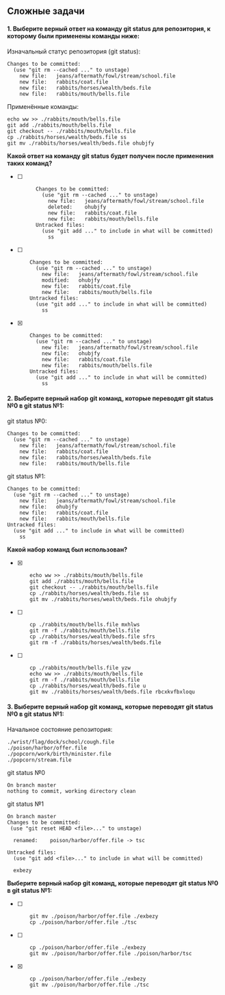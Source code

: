 ## Сложные задачи

#### 1. Выберите верный ответ на команду git status для репозитория, к которому были применены команды ниже:

Изначальный статус репозитория (git status):
```
Changes to be committed:
  (use "git rm --cached ..." to unstage)
	new file:   jeans/aftermath/fowl/stream/school.file
	new file:   rabbits/coat.file
	new file:   rabbits/horses/wealth/beds.file
	new file:   rabbits/mouth/bells.file
```
Применённые команды:

```
echo ww >> ./rabbits/mouth/bells.file
git add ./rabbits/mouth/bells.file
git checkout -- ./rabbits/mouth/bells.file
cp ./rabbits/horses/wealth/beds.file ss
git mv ./rabbits/horses/wealth/beds.file ohubjfy
```

**Какой ответ на команду git status будет получен после применения таких команд?**
- [ ] ```
        Changes to be committed:
          (use "git rm --cached ..." to unstage)
            new file:   jeans/aftermath/fowl/stream/school.file
            deleted:    ohubjfy
            new file:   rabbits/coat.file
            new file:   rabbits/mouth/bells.file
        Untracked files:
          (use "git add ..." to include in what will be committed)
            ss
  ```
- [ ] ```
      Changes to be committed:
        (use "git rm --cached ..." to unstage)
          new file:   jeans/aftermath/fowl/stream/school.file
          modified:   ohubjfy
          new file:   rabbits/coat.file
          new file:   rabbits/mouth/bells.file
      Untracked files:
        (use "git add ..." to include in what will be committed)
          ss
  ```
- [x] ```
      Changes to be committed:
        (use "git rm --cached ..." to unstage)
          new file:   jeans/aftermath/fowl/stream/school.file
          new file:   ohubjfy
          new file:   rabbits/coat.file
          new file:   rabbits/mouth/bells.file
      Untracked files:
        (use "git add ..." to include in what will be committed)
          ss
  ```
#### 2. Выберите верный набор git команд, которые переводят git status №0 в git status №1:
git status №0:
```
Changes to be committed:
  (use "git rm --cached ..." to unstage)
	new file:   jeans/aftermath/fowl/stream/school.file
	new file:   rabbits/coat.file
	new file:   rabbits/horses/wealth/beds.file
	new file:   rabbits/mouth/bells.file
```
git status №1:
```
Changes to be committed:
  (use "git rm --cached ..." to unstage)
	new file:   jeans/aftermath/fowl/stream/school.file
	new file:   ohubjfy
	new file:   rabbits/coat.file
	new file:   rabbits/mouth/bells.file
Untracked files:
  (use "git add ..." to include in what will be committed)
	ss
```
**Какой набор команд был использован?**
- [x] ```
      echo ww >> ./rabbits/mouth/bells.file
      git add ./rabbits/mouth/bells.file
      git checkout -- ./rabbits/mouth/bells.file
      cp ./rabbits/horses/wealth/beds.file ss
      git mv ./rabbits/horses/wealth/beds.file ohubjfy
  ```
- [ ] ```
      cp ./rabbits/mouth/bells.file mxhlws
      git rm -f ./rabbits/mouth/bells.file
      cp ./rabbits/horses/wealth/beds.file sfrs
      git rm -f ./rabbits/horses/wealth/beds.file
  ```      
- [ ] ```
      cp ./rabbits/mouth/bells.file yzw
      echo ww >> ./rabbits/mouth/bells.file
      git rm -f ./rabbits/mouth/bells.file
      cp ./rabbits/horses/wealth/beds.file u
      git mv ./rabbits/horses/wealth/beds.file rbcxkvfbxloqu
  ```  
#### 3. Выберите верный набор git команд, которые переводят git status №0 в git status №1:
Начальное состояние репозитория:
```
./wrist/flag/dock/school/cough.file
./poison/harbor/offer.file
./popcorn/work/birth/minister.file
./popcorn/stream.file
```
git status №0
```
On branch master
nothing to commit, working directory clean
```
git status №1
```
On branch master
Changes to be committed:
 (use "git reset HEAD <file>..." to unstage)

  renamed:    poison/harbor/offer.file -> tsc

Untracked files:
  (use "git add <file>..." to include in what will be committed)

  exbezy
```
**Выберите верный набор git команд, которые переводят git status №0 в git status №1:**
- [ ] ```
      git mv ./poison/harbor/offer.file ./exbezy
      cp ./poison/harbor/offer.file ./tsc

- [ ] ```
      cp ./poison/harbor/offer.file ./exbezy
      git mv ./poison/harbor/offer.file ./poison/harbor/tsc

- [x] ```
      cp ./poison/harbor/offer.file ./exbezy 
      git mv ./poison/harbor/offer.file ./tsc
            